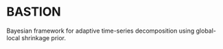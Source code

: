 # BASTION
Bayesian framework for adaptive time-series decomposition using global-local shrinkage prior.
